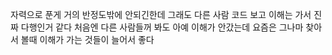자력으로 푼게 거의 반정도밖에 안되긴한데 
그래도 다른 사람 코드 보고 이해는 가서 진짜 다행인거 같다
처음엔 다른 사람들꺼 봐도 아예 이해가 안갔는데
요즘은 그나마 찾아서 볼때 이해가 가는 것들이 늘어서 좋다